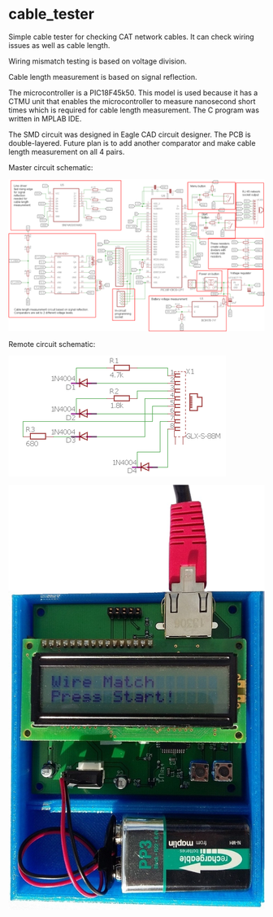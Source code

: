 # cable_tester

Simple cable tester for checking CAT network cables. It can check wiring issues as well as cable length.

Wiring mismatch testing is based on voltage division.

Cable length measurement is based on signal reflection.

The microcontroller is a PIC18F45k50. This model is used because it has a CTMU unit that enables the 
microcontroller to measure nanosecond short times which is required for cable length measurement. 
The C program was written in MPLAB IDE.

The SMD circuit was designed in Eagle CAD circuit designer. The PCB is double-layered.
Future plan is to add another comparator and make cable length measurement on all 4 pairs.

Master circuit schematic:

![Alt text](eagleCAD/master/circuit_schematic_master.png?raw=true "Circuit schematic")

Remote circuit schematic:

![Alt text](eagleCAD/remote/circuit_schematic_remote.png?raw=true "Circuit schematic")

![Alt text](eagleCAD/master/cable_tester_master.jpg?raw=true "Device")